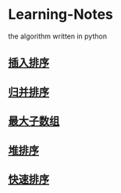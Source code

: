 # Learning-Notes
the algorithm written in python
## [插入排序](https://github.com/xiangz201/Learning-Notes/blob/master/python/sort%20algorithm/insertion_sort.py)
## [归并排序](https://github.com/xiangz201/Learning-Notes/blob/master/python/sort%20algorithm/merge_sort.py)
## [最大子数组](https://github.com/xiangz201/Learning-Notes/blob/master/python/sort%20algorithm/max_child.py)
## [堆排序](https://github.com/xiangz201/Learning-Notes/blob/master/python/sort%20algorithm/heapsort.py)
## [快速排序](https://github.com/xiangz201/Learning-Notes/blob/master/python/sort%20algorithm/quicksort.py)
